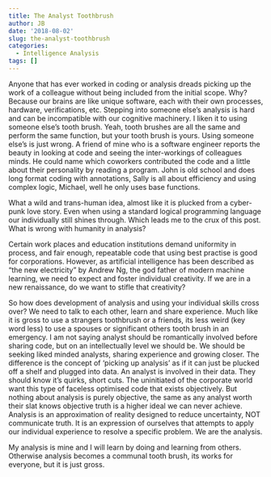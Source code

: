 ```yaml
---
title: The Analyst Toothbrush
author: JB
date: '2018-08-02'
slug: the-analyst-toothbrush
categories:
  - Intelligence Analysis
tags: []
---
```


Anyone that has ever worked in coding or analysis dreads picking up the work of a colleague without being included from the initial scope. Why? Because our brains are like unique software, each with their own processes, hardware, verifications, etc. Stepping into someone else’s analysis is hard and can be incompatible with our cognitive machinery. I liken it to using someone else’s tooth brush. Yeah, tooth brushes are all the same and perform the same function, but your tooth brush is yours. Using someone else’s is just wrong.
A friend of mine who is a software engineer reports the beauty in looking at code and seeing the inter-workings of colleagues minds. He could name which coworkers contributed the code and a little about their personality by reading a program. John is old school and does long format coding with annotations, Sally is all about efficiency and using complex logic, Michael, well he only uses base functions.

What a wild and trans-human idea, almost like it is plucked from a cyber-punk love story. Even when using a standard logical programming language our individually still shines through. Which leads me to the crux of this post. What is wrong with humanity in analysis?

Certain work places and education institutions demand uniformity in process, and fair enough, repeatable code that using best practise is good for corporations. However, as artificial intelligence has been described as “the new electricity” by Andrew Ng, the god father of modern machine learning, we need to expect and foster individual creativity. If we are in a new renaissance, do we want to stifle that creativity?

So how does development of analysis and using your individual skills cross over? We need to talk to each other, learn and share experience. Much like it is gross to use a strangers toothbrush or a friends, its less weird (key word less) to use a spouses or significant others tooth brush in an emergency. I am not saying analyst should be romantically involved before sharing code, but on an intellectually level we should be. We should be seeking liked minded analysts, sharing experience and growing closer. The difference is the concept of ‘picking up analysis’ as if it can just be plucked off a shelf and plugged into data. An analyst is involved in their data. They should know it’s quirks, short cuts. The uninitiated of the corporate world want this type of faceless optimised code that exists objectively. But nothing about analysis is purely objective, the same as any analyst worth their slat knows objective truth is a higher ideal we can never achieve. Analysis is an approximation of reality designed to reduce uncertainty, NOT communicate truth. It is an expression of ourselves that attempts to apply our individual experience to resolve a specific problem. We are the analysis.

My analysis is mine and I will learn by doing and learning from others. Otherwise analysis becomes a communal tooth brush, its works for everyone, but it is just gross.